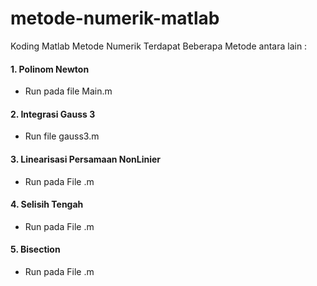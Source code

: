# metode-numerik-matlab
Koding Matlab Metode Numerik 
Terdapat Beberapa Metode antara lain :

#### 1. Polinom Newton
- Run pada file Main.m


#### 2. Integrasi Gauss 3
- Run file gauss3.m

#### 3. Linearisasi Persamaan NonLinier
- Run pada File .m

#### 4. Selisih Tengah
- Run pada File .m

#### 5. Bisection
- Run pada File .m